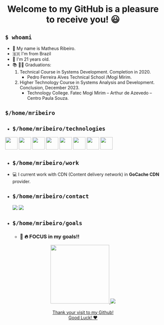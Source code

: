 <div align="center">
   <h1>Welcome to my GitHub is a pleasure to receive you! 😃 </h2>
</div>

## ```$ whoami ```
 - 📘 My name is Matheus Ribeiro. 
 - 🇧🇷 I'm from Brazil 
 - 📆 I'm 21 years old.
 - 📚 👨‍🎓 Graduations:  
   1. Technical Course in Systems Development. Completion in 2020. 
      - Pedro Ferreira Alves Technical School /Mogi Mirim.
   2. Higher Technology Course in Systems Analysis and Development. Conclusion, December 2023.
        - Technology College. Fatec Mogi Mirim – Arthur de Azevedo – Centro Paula Souza.
  
## ```$/home/mribeiro ```
   - ## ```$/home/mribeiro/technologies ```
   <img src="https://cdn.jsdelivr.net/gh/devicons/devicon@latest/icons/bash/bash-original.svg" width="40" height="40" /> <img src="https://cdn.jsdelivr.net/gh/devicons/devicon@latest/icons/docker/docker-original.svg" width="40" height="40"/>
  <img src="https://cdn.jsdelivr.net/gh/devicons/devicon@latest/icons/kubernetes/kubernetes-original.svg" width="40" height="40" /> <img src="https://cdn.jsdelivr.net/gh/devicons/devicon@latest/icons/debian/debian-original.svg" width="40" height="40"/> <img src="https://cdn.jsdelivr.net/gh/devicons/devicon@latest/icons/c/c-original.svg" width="40" height="40"/> <img src="https://cdn.jsdelivr.net/gh/devicons/devicon@latest/icons/linux/linux-original.svg" width="40" height="40"/>
  <img src="https://cdn.jsdelivr.net/gh/devicons/devicon@latest/icons/elasticsearch/elasticsearch-original.svg" width="40" height="40"/>
   <img src="https://cdn.jsdelivr.net/gh/devicons/devicon@latest/icons/mysql/mysql-original.svg" width="40" height="40"/>
  - ## ```$/home/mribeiro/work ```    
   - 💻 I current work with CDN (Content delivery network) in **GoCache CDN** provider. 
  - ## ```$/home/mribeiro/contact ```
    <a href = "matheus.ribearaujo@gmail.com"><img loading="lazy" src="https://img.shields.io/badge/Gmail-D14836?style=for-the-badge&logo=gmail&logoColor=white" target="_blank"></a>
<a href="[https://www.linkedin.com/in/seu-usuário-linkedln-aqui](https://www.linkedin.com/in/matheus-ara%C3%BAjo-5ab64117b/)" target="_blank"><img loading="lazy" src="https://img.shields.io/badge/-LinkedIn-%230077B5?style=for-the-badge&logo=linkedin&logoColor=white" target="_blank"></a>
 - ## ```$/home/mribeiro/goals```
   - ### 🎯 🔥 FOCUS in my goals!!
 <div> 
<div align="center">
<a href="https://github.com/MatheusAraujo25">
<img loading="lazy" height="190em" src="https://github-readme-stats.vercel.app/api/top-langs/?username=MatheusAraujo25&layout=compact&langs_count=7&theme=dark"/>
<img loading="lazy" src="https://github-readme-stats.vercel.app/api?username=anuraghazra&show_icons=true&theme=dark#gh-light-mode-only)](https://github.com/anuraghazra/github-readme-stats#gh-light-mode-only"/>
</div>
</br>
 
<div align="center">
 Thank your visit to my Github! <br> Good Luck! ❤️
</div> 
</div>
